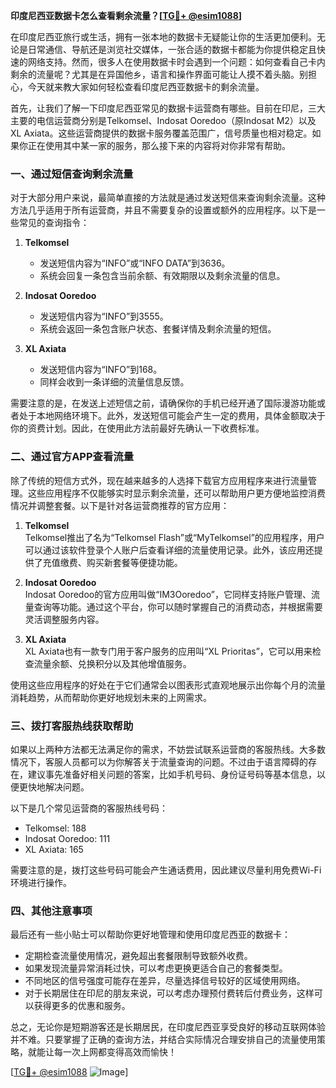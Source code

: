 **印度尼西亚数据卡怎么查看剩余流量？[[TG💪+ @esim1088](https://t.me/s/esim1088)]**

在印度尼西亚旅行或生活，拥有一张本地的数据卡无疑能让你的生活更加便利。无论是日常通信、导航还是浏览社交媒体，一张合适的数据卡都能为你提供稳定且快速的网络支持。然而，很多人在使用数据卡时会遇到一个问题：如何查看自己卡内剩余的流量呢？尤其是在异国他乡，语言和操作界面可能让人摸不着头脑。别担心，今天就来教大家如何轻松查看印度尼西亚数据卡的剩余流量。

首先，让我们了解一下印度尼西亚常见的数据卡运营商有哪些。目前在印尼，三大主要的电信运营商分别是Telkomsel、Indosat Ooredoo（原Indosat M2）以及XL Axiata。这些运营商提供的数据卡服务覆盖范围广，信号质量也相对稳定。如果你正在使用其中某一家的服务，那么接下来的内容将对你非常有帮助。

### 一、通过短信查询剩余流量

对于大部分用户来说，最简单直接的方法就是通过发送短信来查询剩余流量。这种方法几乎适用于所有运营商，并且不需要复杂的设置或额外的应用程序。以下是一些常见的查询指令：

1. **Telkomsel**  
   - 发送短信内容为“INFO”或“INFO DATA”到3636。
   - 系统会回复一条包含当前余额、有效期限以及剩余流量的信息。

2. **Indosat Ooredoo**  
   - 发送短信内容为“INFO”到3555。
   - 系统会返回一条包含账户状态、套餐详情及剩余流量的短信。

3. **XL Axiata**  
   - 发送短信内容为“INFO”到168。
   - 同样会收到一条详细的流量信息反馈。

需要注意的是，在发送上述短信之前，请确保你的手机已经开通了国际漫游功能或者处于本地网络环境下。此外，发送短信可能会产生一定的费用，具体金额取决于你的资费计划。因此，在使用此方法前最好先确认一下收费标准。

### 二、通过官方APP查看流量

除了传统的短信方式外，现在越来越多的人选择下载官方应用程序来进行流量管理。这些应用程序不仅能够实时显示剩余流量，还可以帮助用户更方便地监控消费情况并调整套餐。以下是针对各运营商推荐的官方应用：

1. **Telkomsel**  
   Telkomsel推出了名为“Telkomsel Flash”或“MyTelkomsel”的应用程序，用户可以通过该软件登录个人账户后查看详细的流量使用记录。此外，该应用还提供了充值缴费、购买新套餐等便捷功能。

2. **Indosat Ooredoo**  
 Indosat Ooredoo的官方应用叫做“IM3Ooredoo”，它同样支持账户管理、流量查询等功能。通过这个平台，你可以随时掌握自己的消费动态，并根据需要灵活调整服务内容。

3. **XL Axiata**  
 XL Axiata也有一款专门用于客户服务的应用叫“XL Prioritas”，它可以用来检查流量余额、兑换积分以及其他增值服务。

使用这些应用程序的好处在于它们通常会以图表形式直观地展示出你每个月的流量消耗趋势，从而帮助你更好地规划未来的上网需求。

### 三、拨打客服热线获取帮助

如果以上两种方法都无法满足你的需求，不妨尝试联系运营商的客服热线。大多数情况下，客服人员都可以为你解答关于流量查询的问题。不过由于语言障碍的存在，建议事先准备好相关问题的答案，比如手机号码、身份证号码等基本信息，以便更快地解决问题。

以下是几个常见运营商的客服热线号码：
- Telkomsel: 188
- Indosat Ooredoo: 111
- XL Axiata: 165

需要注意的是，拨打这些号码可能会产生通话费用，因此建议尽量利用免费Wi-Fi环境进行操作。

### 四、其他注意事项

最后还有一些小贴士可以帮助你更好地管理和使用印度尼西亚的数据卡：

- 定期检查流量使用情况，避免超出套餐限制导致额外收费。
- 如果发现流量异常消耗过快，可以考虑更换更适合自己的套餐类型。
- 不同地区的信号强度可能存在差异，尽量选择信号较好的区域使用网络。
- 对于长期居住在印尼的朋友来说，可以考虑办理预付费转后付费业务，这样可以获得更多的优惠和服务。

总之，无论你是短期游客还是长期居民，在印度尼西亚享受良好的移动互联网体验并不难。只要掌握了正确的查询方法，并结合实际情况合理安排自己的流量使用策略，就能让每一次上网都变得高效而愉快！

[[TG💪+ @esim1088](https://t.me/s/esim1088) ![Image](https://i.postimg.cc/4NQfJmqS/Snipaste-2025-05-13-00-14-12.png)]